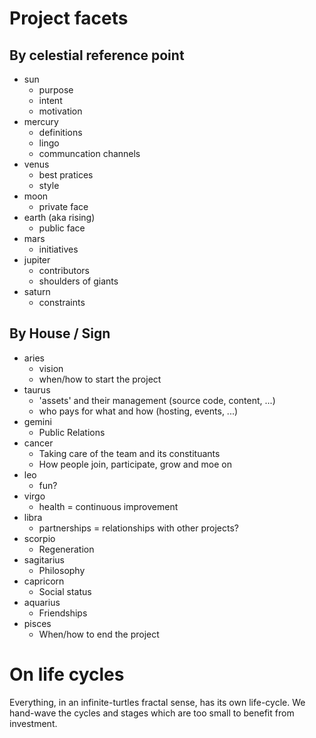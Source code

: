 # Project facets

## By celestial reference point

  * sun
    * purpose
    * intent
    * motivation
  * mercury
    * definitions
    * lingo
    * communcation channels
  * venus
    * best pratices
    * style
  * moon
    * private face
  * earth (aka rising)
    * public face
  * mars
    * initiatives
  * jupiter
    * contributors
    * shoulders of giants
  * saturn
    * constraints

## By House / Sign

  * aries
    * vision
    * when/how to start the project
  * taurus
    * 'assets' and their management (source code, content, ...)
    * who pays for what and how (hosting, events, ...)
  * gemini
    * Public Relations
  * cancer
    * Taking care of the team and its constituants
    * How people join, participate, grow and moe on
  * leo
    * fun?
  * virgo
    * health = continuous improvement
  * libra
    * partnerships = relationships with other projects?
  * scorpio
    * Regeneration
  * sagitarius
    * Philosophy
  * capricorn
    * Social status
  * aquarius
    * Friendships
  * pisces
    * When/how to end the project

# On life cycles

Everything, in an infinite-turtles fractal sense, has its own life-cycle. We hand-wave the cycles and stages which are too small to benefit from investment.
